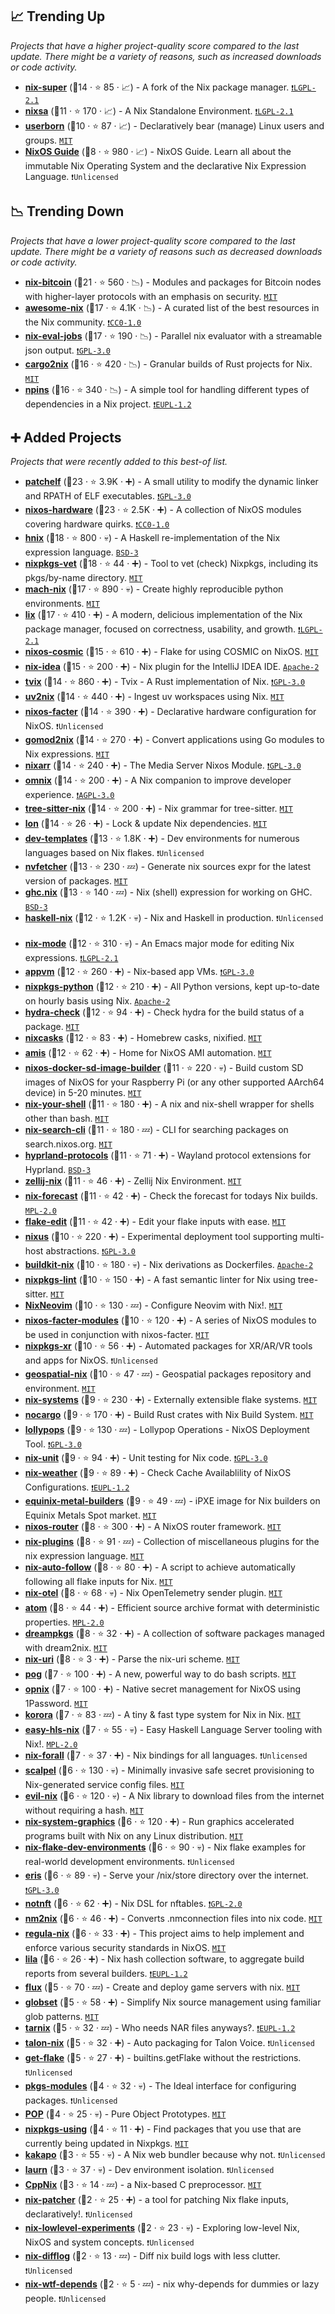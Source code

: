 ## 📈 Trending Up

_Projects that have a higher project-quality score compared to the last update. There might be a variety of reasons, such as increased downloads or code activity._

- <b><a href="https://github.com/privatevoid-net/nix-super">nix-super</a></b> (🥈14 ·  ⭐ 85 · 📈) - A fork of the Nix package manager. <code><a href="https://tldrlegal.com/search?q=LGPL-2.1">❗️LGPL-2.1</a></code>
- <b><a href="https://github.com/noamraph/nixsa">nixsa</a></b> (🥉11 ·  ⭐ 170 · 📈) - A Nix Standalone Environment. <code><a href="https://tldrlegal.com/search?q=LGPL-2.1">❗️LGPL-2.1</a></code>
- <b><a href="https://github.com/nikstur/userborn">userborn</a></b> (🥉10 ·  ⭐ 87 · 📈) - Declaratively bear (manage) Linux users and groups. <code><a href="http://bit.ly/34MBwT8">MIT</a></code>
- <b><a href="https://github.com/mikeroyal/NixOS-Guide">NixOS Guide</a></b> (🥉8 ·  ⭐ 980 · 📈) - NixOS Guide. Learn all about the immutable Nix Operating System and the declarative Nix Expression Language. <code>❗Unlicensed</code>

## 📉 Trending Down

_Projects that have a lower project-quality score compared to the last update. There might be a variety of reasons such as decreased downloads or code activity._

- <b><a href="https://github.com/fort-nix/nix-bitcoin">nix-bitcoin</a></b> (🥈21 ·  ⭐ 560 · 📉) - Modules and packages for Bitcoin nodes with higher-layer protocols with an emphasis on security. <code><a href="http://bit.ly/34MBwT8">MIT</a></code>
- <b><a href="https://github.com/nix-community/awesome-nix">awesome-nix</a></b> (🥇17 ·  ⭐ 4.1K · 📉) - A curated list of the best resources in the Nix community. <code><a href="https://tldrlegal.com/search?q=CC0-1.0">❗️CC0-1.0</a></code>
- <b><a href="https://github.com/nix-community/nix-eval-jobs">nix-eval-jobs</a></b> (🥇17 ·  ⭐ 190 · 📉) - Parallel nix evaluator with a streamable json output. <code><a href="http://bit.ly/2M0xdwT">❗️GPL-3.0</a></code>
- <b><a href="https://github.com/cargo2nix/cargo2nix">cargo2nix</a></b> (🥈16 ·  ⭐ 420 · 📉) - Granular builds of Rust projects for Nix. <code><a href="http://bit.ly/34MBwT8">MIT</a></code> <code><img src="https://www.rust-lang.org/logos/rust-logo-128x128.png" style="display:inline;" width="13" height="13"></code>
- <b><a href="https://github.com/andir/npins">npins</a></b> (🥈16 ·  ⭐ 340 · 📉) - A simple tool for handling different types of dependencies in a Nix project. <code><a href="https://tldrlegal.com/search?q=EUPL-1.2">❗️EUPL-1.2</a></code>

## ➕ Added Projects

_Projects that were recently added to this best-of list._

- <b><a href="https://github.com/NixOS/patchelf">patchelf</a></b> (🥇23 ·  ⭐ 3.9K · ➕) - A small utility to modify the dynamic linker and RPATH of ELF executables. <code><a href="http://bit.ly/2M0xdwT">❗️GPL-3.0</a></code>
- <b><a href="https://github.com/NixOS/nixos-hardware">nixos-hardware</a></b> (🥇23 ·  ⭐ 2.5K · ➕) - A collection of NixOS modules covering hardware quirks. <code><a href="https://tldrlegal.com/search?q=CC0-1.0">❗️CC0-1.0</a></code>
- <b><a href="https://github.com/haskell-nix/hnix">hnix</a></b> (🥇18 ·  ⭐ 800 · 💀) - A Haskell re-implementation of the Nix expression language. <code><a href="http://bit.ly/3aKzpTv">BSD-3</a></code> <code><img src="https://www.haskell.org/img/favicon.ico" style="display:inline;" width="13" height="13"></code>
- <b><a href="https://github.com/NixOS/nixpkgs-vet">nixpkgs-vet</a></b> (🥇18 ·  ⭐ 44 · ➕) - Tool to vet (check) Nixpkgs, including its pkgs/by-name directory. <code><a href="http://bit.ly/34MBwT8">MIT</a></code>
- <b><a href="https://github.com/DavHau/mach-nix">mach-nix</a></b> (🥈17 ·  ⭐ 890 · 💀) - Create highly reproducible python environments. <code><a href="http://bit.ly/34MBwT8">MIT</a></code> <code><img src="https://www.python.org/static/favicon.ico" style="display:inline;" width="13" height="13"></code>
- <b><a href="https://github.com/lix-project/lix">lix</a></b> (🥈17 ·  ⭐ 410 · ➕) - A modern, delicious implementation of the Nix package manager, focused on correctness, usability, and growth. <code><a href="https://tldrlegal.com/search?q=LGPL-2.1">❗️LGPL-2.1</a></code>
- <b><a href="https://github.com/lilyinstarlight/nixos-cosmic">nixos-cosmic</a></b> (🥈15 ·  ⭐ 610 · ➕) - Flake for using COSMIC on NixOS. <code><a href="http://bit.ly/34MBwT8">MIT</a></code>
- <b><a href="https://github.com/NixOS/nix-idea">nix-idea</a></b> (🥈15 ·  ⭐ 200 · ➕) - Nix plugin for the IntelliJ IDEA IDE. <code><a href="http://bit.ly/3nYMfla">Apache-2</a></code>
- <b><a href="https://github.com/tvlfyi/tvix">tvix</a></b> (🥈14 ·  ⭐ 860 · ➕) - Tvix - A Rust implementation of Nix. <code><a href="http://bit.ly/2M0xdwT">❗️GPL-3.0</a></code> <code><img src="https://www.rust-lang.org/logos/rust-logo-128x128.png" style="display:inline;" width="13" height="13"></code>
- <b><a href="https://github.com/pyproject-nix/uv2nix">uv2nix</a></b> (🥈14 ·  ⭐ 440 · ➕) - Ingest uv workspaces using Nix. <code><a href="http://bit.ly/34MBwT8">MIT</a></code> <code><img src="https://www.python.org/static/favicon.ico" style="display:inline;" width="13" height="13"></code>
- <b><a href="https://github.com/nix-community/nixos-facter">nixos-facter</a></b> (🥈14 ·  ⭐ 390 · ➕) - Declarative hardware configuration for NixOS. <code>❗Unlicensed</code>
- <b><a href="https://github.com/nix-community/gomod2nix">gomod2nix</a></b> (🥈14 ·  ⭐ 270 · ➕) - Convert applications using Go modules to Nix expressions. <code><a href="http://bit.ly/34MBwT8">MIT</a></code>
- <b><a href="https://github.com/rasmus-kirk/nixarr">nixarr</a></b> (🥈14 ·  ⭐ 240 · ➕) - The Media Server Nixos Module. <code><a href="http://bit.ly/2M0xdwT">❗️GPL-3.0</a></code>
- <b><a href="https://github.com/juspay/omnix">omnix</a></b> (🥈14 ·  ⭐ 200 · ➕) - A Nix companion to improve developer experience. <code><a href="http://bit.ly/3pwmjO5">❗️AGPL-3.0</a></code>
- <b><a href="https://github.com/nix-community/tree-sitter-nix">tree-sitter-nix</a></b> (🥈14 ·  ⭐ 200 · ➕) - Nix grammar for tree-sitter. <code><a href="http://bit.ly/34MBwT8">MIT</a></code>
- <b><a href="https://github.com/nikstur/lon">lon</a></b> (🥈14 ·  ⭐ 26 · ➕) - Lock & update Nix dependencies. <code><a href="http://bit.ly/34MBwT8">MIT</a></code>
- <b><a href="https://github.com/the-nix-way/dev-templates">dev-templates</a></b> (🥉13 ·  ⭐ 1.8K · ➕) - Dev environments for numerous languages based on Nix flakes. <code>❗Unlicensed</code>
- <b><a href="https://github.com/berberman/nvfetcher">nvfetcher</a></b> (🥉13 ·  ⭐ 230 · 💤) - Generate nix sources expr for the latest version of packages. <code><a href="http://bit.ly/34MBwT8">MIT</a></code>
- <b><a href="https://github.com/alpmestan/ghc.nix">ghc.nix</a></b> (🥈13 ·  ⭐ 140 · 💤) - Nix (shell) expression for working on GHC. <code><a href="http://bit.ly/3aKzpTv">BSD-3</a></code> <code><img src="https://www.haskell.org/img/favicon.ico" style="display:inline;" width="13" height="13"></code>
- <b><a href="https://github.com/Gabriella439/haskell-nix">haskell-nix</a></b> (🥉12 ·  ⭐ 1.2K · 💀) - Nix and Haskell in production. <code>❗Unlicensed</code> <code><img src="https://www.haskell.org/img/favicon.ico" style="display:inline;" width="13" height="13"></code>
- <b><a href="https://github.com/NixOS/nix-mode">nix-mode</a></b> (🥉12 ·  ⭐ 310 · 💀) - An Emacs major mode for editing Nix expressions. <code><a href="https://tldrlegal.com/search?q=LGPL-2.1">❗️LGPL-2.1</a></code>
- <b><a href="https://github.com/jollheef/appvm">appvm</a></b> (🥉12 ·  ⭐ 260 · ➕) - Nix-based app VMs. <code><a href="http://bit.ly/2M0xdwT">❗️GPL-3.0</a></code>
- <b><a href="https://github.com/cachix/nixpkgs-python">nixpkgs-python</a></b> (🥉12 ·  ⭐ 210 · ➕) - All Python versions, kept up-to-date on hourly basis using Nix. <code><a href="http://bit.ly/3nYMfla">Apache-2</a></code> <code><img src="https://www.python.org/static/favicon.ico" style="display:inline;" width="13" height="13"></code>
- <b><a href="https://github.com/nix-community/hydra-check">hydra-check</a></b> (🥈12 ·  ⭐ 94 · ➕) - Check hydra for the build status of a package. <code><a href="http://bit.ly/34MBwT8">MIT</a></code>
- <b><a href="https://github.com/jcszymansk/nixcasks">nixcasks</a></b> (🥉12 ·  ⭐ 83 · ➕) - Homebrew casks, nixified. <code><a href="http://bit.ly/34MBwT8">MIT</a></code>
- <b><a href="https://github.com/NixOS/amis">amis</a></b> (🥈12 ·  ⭐ 62 · ➕) - Home for NixOS AMI automation. <code><a href="http://bit.ly/34MBwT8">MIT</a></code>
- <b><a href="https://github.com/Robertof/nixos-docker-sd-image-builder">nixos-docker-sd-image-builder</a></b> (🥉11 ·  ⭐ 220 · 💀) - Build custom SD images of NixOS for your Raspberry Pi (or any other supported AArch64 device) in 5-20 minutes. <code><a href="http://bit.ly/34MBwT8">MIT</a></code>
- <b><a href="https://github.com/MercuryTechnologies/nix-your-shell">nix-your-shell</a></b> (🥈11 ·  ⭐ 180 · ➕) - A nix and nix-shell wrapper for shells other than bash. <code><a href="http://bit.ly/34MBwT8">MIT</a></code>
- <b><a href="https://github.com/peterldowns/nix-search-cli">nix-search-cli</a></b> (🥉11 ·  ⭐ 180 · 💤) - CLI for searching packages on search.nixos.org. <code><a href="http://bit.ly/34MBwT8">MIT</a></code>
- <b><a href="https://github.com/hyprwm/hyprland-protocols">hyprland-protocols</a></b> (🥉11 ·  ⭐ 71 · ➕) - Wayland protocol extensions for Hyprland. <code><a href="http://bit.ly/3aKzpTv">BSD-3</a></code>
- <b><a href="https://github.com/a-kenji/zellij-nix">zellij-nix</a></b> (🥉11 ·  ⭐ 46 · ➕) - Zellij Nix Environment. <code><a href="http://bit.ly/34MBwT8">MIT</a></code>
- <b><a href="https://github.com/getchoo/nix-forecast">nix-forecast</a></b> (🥈11 ·  ⭐ 42 · ➕) - Check the forecast for todays Nix builds. <code><a href="http://bit.ly/3postzC">MPL-2.0</a></code>
- <b><a href="https://github.com/a-kenji/flake-edit">flake-edit</a></b> (🥉11 ·  ⭐ 42 · ➕) - Edit your flake inputs with ease. <code><a href="http://bit.ly/34MBwT8">MIT</a></code>
- <b><a href="https://github.com/infinisil/nixus">nixus</a></b> (🥉10 ·  ⭐ 220 · ➕) - Experimental deployment tool supporting multi-host abstractions. <code><a href="http://bit.ly/2M0xdwT">❗️GPL-3.0</a></code>
- <b><a href="https://github.com/reproducible-containers/buildkit-nix">buildkit-nix</a></b> (🥉10 ·  ⭐ 180 · 💀) - Nix derivations as Dockerfiles. <code><a href="http://bit.ly/3nYMfla">Apache-2</a></code>
- <b><a href="https://github.com/nix-community/nixpkgs-lint">nixpkgs-lint</a></b> (🥉10 ·  ⭐ 150 · ➕) - A fast semantic linter for Nix using tree-sitter. <code><a href="http://bit.ly/34MBwT8">MIT</a></code>
- <b><a href="https://github.com/NixNeovim/NixNeovim">NixNeovim</a></b> (🥉10 ·  ⭐ 130 · 💤) - Configure Neovim with Nix!. <code><a href="http://bit.ly/34MBwT8">MIT</a></code>
- <b><a href="https://github.com/nix-community/nixos-facter-modules">nixos-facter-modules</a></b> (🥉10 ·  ⭐ 120 · ➕) - A series of NixOS modules to be used in conjunction with nixos-facter. <code><a href="http://bit.ly/34MBwT8">MIT</a></code>
- <b><a href="https://github.com/nix-community/nixpkgs-xr">nixpkgs-xr</a></b> (🥉10 ·  ⭐ 56 · ➕) - Automated packages for XR/AR/VR tools and apps for NixOS. <code>❗Unlicensed</code>
- <b><a href="https://github.com/imincik/geospatial-nix">geospatial-nix</a></b> (🥉10 ·  ⭐ 47 · 💤) - Geospatial packages repository and environment. <code><a href="http://bit.ly/34MBwT8">MIT</a></code>
- <b><a href="https://github.com/nix-systems/nix-systems">nix-systems</a></b> (🥉9 ·  ⭐ 230 · ➕) - Externally extensible flake systems. <code><a href="http://bit.ly/34MBwT8">MIT</a></code>
- <b><a href="https://github.com/oxalica/nocargo">nocargo</a></b> (🥉9 ·  ⭐ 170 · ➕) - Build Rust crates with Nix Build System. <code><a href="http://bit.ly/34MBwT8">MIT</a></code> <code><img src="https://www.rust-lang.org/logos/rust-logo-128x128.png" style="display:inline;" width="13" height="13"></code>
- <b><a href="https://github.com/pinpox/lollypops">lollypops</a></b> (🥉9 ·  ⭐ 130 · 💤) - Lollypop Operations - NixOS Deployment Tool. <code><a href="http://bit.ly/2M0xdwT">❗️GPL-3.0</a></code>
- <b><a href="https://github.com/nix-community/nix-unit">nix-unit</a></b> (🥉9 ·  ⭐ 94 · ➕) - Unit testing for Nix code. <code><a href="http://bit.ly/2M0xdwT">❗️GPL-3.0</a></code>
- <b><a href="https://github.com/cafkafk/nix-weather">nix-weather</a></b> (🥉9 ·  ⭐ 89 · ➕) - Check Cache Availablility of NixOS Configurations. <code><a href="https://tldrlegal.com/search?q=EUPL-1.2">❗️EUPL-1.2</a></code>
- <b><a href="https://github.com/NixOS/equinix-metal-builders">equinix-metal-builders</a></b> (🥉9 ·  ⭐ 49 · 💤) - iPXE image for Nix builders on Equinix Metals Spot market. <code><a href="http://bit.ly/34MBwT8">MIT</a></code>
- <b><a href="https://github.com/chayleaf/nixos-router">nixos-router</a></b> (🥉8 ·  ⭐ 300 · ➕) - A NixOS router framework. <code><a href="http://bit.ly/34MBwT8">MIT</a></code>
- <b><a href="https://github.com/shlevy/nix-plugins">nix-plugins</a></b> (🥉8 ·  ⭐ 91 · 💤) - Collection of miscellaneous plugins for the nix expression language. <code><a href="http://bit.ly/34MBwT8">MIT</a></code>
- <b><a href="https://github.com/fzakaria/nix-auto-follow">nix-auto-follow</a></b> (🥉8 ·  ⭐ 80 · ➕) - A script to achieve automatically following all flake inputs for Nix. <code><a href="http://bit.ly/34MBwT8">MIT</a></code>
- <b><a href="https://github.com/lf-/nix-otel">nix-otel</a></b> (🥉8 ·  ⭐ 68 · 💀) - Nix OpenTelemetry sender plugin. <code><a href="http://bit.ly/34MBwT8">MIT</a></code>
- <b><a href="https://github.com/ekala-project/atom">atom</a></b> (🥉8 ·  ⭐ 44 · ➕) - Efficient source archive format with deterministic properties. <code><a href="http://bit.ly/3postzC">MPL-2.0</a></code>
- <b><a href="https://github.com/nix-community/dreampkgs">dreampkgs</a></b> (🥉8 ·  ⭐ 32 · ➕) - A collection of software packages managed with dream2nix. <code><a href="http://bit.ly/34MBwT8">MIT</a></code>
- <b><a href="https://github.com/a-kenji/nix-uri">nix-uri</a></b> (🥉8 ·  ⭐ 3 · ➕) - Parse the nix-uri scheme. <code><a href="http://bit.ly/34MBwT8">MIT</a></code>
- <b><a href="https://github.com/jpetrucciani/pog">pog</a></b> (🥉7 ·  ⭐ 100 · ➕) - A new, powerful way to do bash scripts. <code><a href="http://bit.ly/34MBwT8">MIT</a></code>
- <b><a href="https://github.com/mrjones2014/opnix">opnix</a></b> (🥉7 ·  ⭐ 100 · ➕) - Native secret management for NixOS using 1Password. <code><a href="http://bit.ly/34MBwT8">MIT</a></code>
- <b><a href="https://github.com/adisbladis/korora">korora</a></b> (🥉7 ·  ⭐ 83 · 💤) - A tiny & fast type system for Nix in Nix. <code><a href="http://bit.ly/34MBwT8">MIT</a></code>
- <b><a href="https://github.com/jkachmar/easy-hls-nix">easy-hls-nix</a></b> (🥉7 ·  ⭐ 55 · 💀) - Easy Haskell Language Server tooling with Nix!. <code><a href="http://bit.ly/3postzC">MPL-2.0</a></code> <code><img src="https://www.haskell.org/img/favicon.ico" style="display:inline;" width="13" height="13"></code>
- <b><a href="https://github.com/o-santi/nix-forall">nix-forall</a></b> (🥉7 ·  ⭐ 37 · ➕) - Nix bindings for all languages. <code>❗Unlicensed</code>
- <b><a href="https://github.com/polygon/scalpel">scalpel</a></b> (🥉6 ·  ⭐ 130 · 💀) - Minimally invasive safe secret provisioning to Nix-generated service config files. <code><a href="http://bit.ly/34MBwT8">MIT</a></code>
- <b><a href="https://github.com/cdepillabout/evil-nix">evil-nix</a></b> (🥉6 ·  ⭐ 120 · 💀) - A Nix library to download files from the internet without requiring a hash. <code><a href="http://bit.ly/34MBwT8">MIT</a></code>
- <b><a href="https://github.com/soupglasses/nix-system-graphics">nix-system-graphics</a></b> (🥉6 ·  ⭐ 120 · ➕) - Run graphics accelerated programs built with Nix on any Linux distribution. <code><a href="http://bit.ly/34MBwT8">MIT</a></code>
- <b><a href="https://github.com/the-nix-way/nix-flake-dev-environments">nix-flake-dev-environments</a></b> (🥉6 ·  ⭐ 90 · 💀) - Nix flake examples for real-world development environments. <code>❗Unlicensed</code>
- <b><a href="https://github.com/thoughtpolice/eris">eris</a></b> (🥉6 ·  ⭐ 89 · 💀) - Serve your /nix/store directory over the internet. <code><a href="http://bit.ly/2M0xdwT">❗️GPL-3.0</a></code>
- <b><a href="https://github.com/chayleaf/notnft">notnft</a></b> (🥉6 ·  ⭐ 62 · ➕) - Nix DSL for nftables. <code><a href="http://bit.ly/2KucAZR">❗️GPL-2.0</a></code>
- <b><a href="https://github.com/Janik-Haag/nm2nix">nm2nix</a></b> (🥉6 ·  ⭐ 46 · ➕) - Converts .nmconnection files into nix code. <code><a href="http://bit.ly/34MBwT8">MIT</a></code>
- <b><a href="https://github.com/JeremiahSecrist/regula-nix">regula-nix</a></b> (🥉6 ·  ⭐ 33 · ➕) - This project aims to help implement and enforce various security standards in NixOS. <code><a href="http://bit.ly/34MBwT8">MIT</a></code>
- <b><a href="https://github.com/JulienMalka/lila">lila</a></b> (🥉6 ·  ⭐ 26 · ➕) - Nix hash collection software, to aggregate build reports from several builders. <code><a href="https://tldrlegal.com/search?q=EUPL-1.2">❗️EUPL-1.2</a></code>
- <b><a href="https://github.com/IogaMaster/flux">flux</a></b> (🥉5 ·  ⭐ 70 · 💤) - Create and deploy game servers with nix. <code><a href="http://bit.ly/34MBwT8">MIT</a></code>
- <b><a href="https://github.com/pdtpartners/globset">globset</a></b> (🥉5 ·  ⭐ 58 · ➕) - Simplify Nix source management using familiar glob patterns. <code><a href="http://bit.ly/34MBwT8">MIT</a></code>
- <b><a href="https://github.com/puckipedia/tarnix">tarnix</a></b> (🥉5 ·  ⭐ 32 · 💤) - Who needs NAR files anyways?. <code><a href="https://tldrlegal.com/search?q=EUPL-1.2">❗️EUPL-1.2</a></code>
- <b><a href="https://github.com/nix-community/talon-nix">talon-nix</a></b> (🥉5 ·  ⭐ 32 · ➕) - Auto packaging for Talon Voice. <code>❗Unlicensed</code>
- <b><a href="https://github.com/ursi/get-flake">get-flake</a></b> (🥉5 ·  ⭐ 27 · ➕) - builtins.getFlake without the restrictions. <code>❗Unlicensed</code>
- <b><a href="https://github.com/DavHau/pkgs-modules">pkgs-modules</a></b> (🥉4 ·  ⭐ 32 · 💀) - The Ideal interface for configuring packages. <code>❗Unlicensed</code>
- <b><a href="https://github.com/divnix/POP">POP</a></b> (🥉4 ·  ⭐ 25 · 💀) - Pure Object Prototypes. <code><a href="http://bit.ly/34MBwT8">MIT</a></code>
- <b><a href="https://github.com/uncenter/nixpkgs-using">nixpkgs-using</a></b> (🥉4 ·  ⭐ 11 · ➕) - Find packages that you use that are currently being updated in Nixpkgs. <code><a href="http://bit.ly/34MBwT8">MIT</a></code>
- <b><a href="https://github.com/adisbladis/kakapo">kakapo</a></b> (🥉3 ·  ⭐ 55 · 💀) - A Nix web bundler because why not. <code>❗Unlicensed</code>
- <b><a href="https://github.com/baloo/laurn">laurn</a></b> (🥉3 ·  ⭐ 37 · 💀) - Dev environment isolation. <code>❗Unlicensed</code>
- <b><a href="https://github.com/roberth/CppNix">CppNix</a></b> (🥉3 ·  ⭐ 14 · 💤) - a Nix-based C preprocessor. <code><a href="http://bit.ly/34MBwT8">MIT</a></code>
- <b><a href="https://github.com/katrinafyi/nix-patcher">nix-patcher</a></b> (🥉2 ·  ⭐ 25 · ➕) - a tool for patching Nix flake inputs, declaratively!. <code>❗Unlicensed</code>
- <b><a href="https://github.com/svanderburg/nix-lowlevel-experiments">nix-lowlevel-experiments</a></b> (🥉2 ·  ⭐ 23 · 💀) - Exploring low-level Nix, NixOS and system concepts. <code>❗Unlicensed</code>
- <b><a href="https://github.com/Artturin/nix-difflog">nix-difflog</a></b> (🥉2 ·  ⭐ 13 · 💤) - Diff nix build logs with less clutter. <code>❗Unlicensed</code>
- <b><a href="https://github.com/Lassulus/nix-wtf-depends">nix-wtf-depends</a></b> (🥉2 ·  ⭐ 5 · 💤) - nix why-depends for dummies or lazy people. <code>❗Unlicensed</code>

